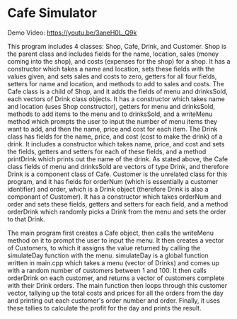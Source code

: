 # Cafe Simulator

Demo Video: https://youtu.be/3aneH0L_Q9k

This program includes 4 classes: Shop, Cafe, Drink, and Customer. 
Shop is the parent class and includes fields for the name, location, sales (money coming into the shop), and costs (expenses for the shop) for a shop.
It has a constructor which takes a name and location, sets these fields with the values given, and sets sales and costs to zero, getters for all four fields, setters for name and location, and methods to add to sales and costs.
The Cafe class is a child of Shop, and it adds the fields of menu and drinksSold, each vectors of Drink class objects.
It has a constructor which takes name and location (uses Shop constructor), getters for menu and drinksSold, methods to add items to the menu and to drinksSold, and a writeMenu method which prompts the user to input the number of menu items they want to add, and then the name, price and cost for each item.
The Drink class has fields for the name, price, and cost (cost to make the drink) of a drink. 
It includes a constructor which takes name, price, and cost and sets the fields, getters and setters for each of these fields, and a method printDrink which prints out the name of the drink.
As stated above, the Cafe class fields of menu and drinksSold are vectors of type Drink, and therefore Drink is a component class of Cafe. 
Customer is the unrelated class for this program, and it has fields for orderNum (which is essentially a customer identifier) and order, which is a Drink object (therefore Drink is also a componant of Customer).
It has a constructor which takes orderNum and order and sets these fields, getters and setters for each field, and a method orderDrink which randomly picks a Drink from the menu and sets the order to that Drink.

The main program first creates a Cafe object, then calls the writeMenu method on it to prompt the user to input the menu. 
It then creates a vector of Customers, to which it assigns the value returned by calling the simulateDay function with the menu.
simulateDay is a global function written in main.cpp which takes a menu (vector of Drinks) and comes up with a random number of customers between 1 and 100.
It then calls orderDrink on each customer, and returns a vector of customers complete with their Drink orders.
The main function then loops through this customer vector, tallying up the total costs and prices for all the orders from the day and printing out each customer's order number and order.
Finally, it uses these tallies to calculate the profit for the day and prints the result.

